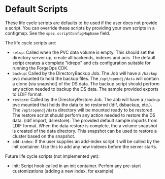 # Default Scripts

These life cycle scripts are defaults to be used if the user does not provide
a script.  You can override these scripts by providing your own
scripts in a configmap. See the `spec.scriptConfigMapName` field.

The life cycle scripts are:

* `setup`: Called when the PVC data volume is empty. This should set the directory server up,
 create all backends, indexes and acis. The default script creates a complete "idrepo" and cts configuration suitable for running the ForgeOps CDK.
 * `backup`: Called by the DirectoryBackup Job. The Job will have a `/backup` pvc mounted to hold the backup files. The `/opt/opendj/data` will contain a clone (via snapshot) of the DS data. The backup script should perform any action needed to backup the DS data. The sample provided exports to LDIF format.
 * `restore`: Called by the DirectoryRestore Job. The Job will have a `/backup` pvc mounted that holds the data to be restored (ldif, dsbackup, etc.). The `/opt/opendj/data` directory will be mounted ready to be restored. The restore script should perform any action needed to restore the DS data. (ldif import, dsrestore). The  provided default sample imports from LDIF format. When the data restore is complete, the a volume snapshot is created of the data directory. This snapshot can be used to restore a cluster based on the snapshot.
 * `add-index`: If the user supplies an add-index script it will be called by the init container. Use this to add any new indexes before the server starts.


 Future life cycle scripts (not implemented yet):
 * init: Script hook called in an init container. Perfom any pre-start customizations (adding a new index, for example)


